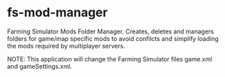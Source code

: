 # fs-mod-manager
Farming Simulator Mods Folder Manager.
Creates, deletes and managers folders for game/map specific mods to avoid confilcts and simplify loading the mods required by multiplayer servers.

NOTE: This application will change the Farming Simulator files game.xml and gameSettings.xml.
